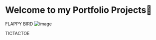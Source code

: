 # Welcome to my Portfolio Projects🌟
FLAPPY BIRD
![image](https://github.com/ThienLuong1101/portfolio/assets/117525299/6ad80e10-4df1-4fc7-a74b-d8ae44fbe70c)

TICTACTOE
